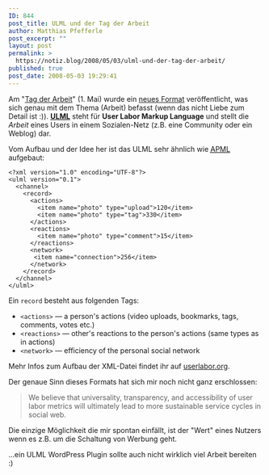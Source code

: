 ```yaml
---
ID: 844
post_title: ULML und der Tag der Arbeit
author: Matthias Pfefferle
post_excerpt: ""
layout: post
permalink: >
  https://notiz.blog/2008/05/03/ulml-und-der-tag-der-arbeit/
published: true
post_date: 2008-05-03 19:29:41
---
```

<!-- wp:paragraph -->
<p>Am "<a href="http://de.wikipedia.org/wiki/Erster_Mai">Tag der Arbeit</a>" (1. Mai) wurde ein <a href="http://userlabor.org/">neues Format</a> veröffentlicht, was sich genau mit dem Thema (Arbeit) befasst (wenn das nicht Liebe zum Detail ist :)). <strong><abbr title="User Labor Markup Language"><a href="http://userlabor.org/">ULML</a></abbr></strong> steht für <strong>User Labor Markup Language</strong> und stellt die <em>Arbeit</em> eines Users in einem Sozialen-Netz (z.B. eine Community oder ein Weblog) dar.</p>
<!-- /wp:paragraph -->

<!-- wp:paragraph -->
<p>Vom Aufbau und der Idee her ist das ULML sehr ähnlich wie <abbr title="Attention Profiling Mark-up Language"><a href="https://notiz.blog/2007/11/23/apml-attention-profiling-mark-up-language/">APML</a></abbr> aufgebaut:</p>
<!-- /wp:paragraph -->

<!-- wp:code -->
<pre class="wp-block-code"><code>&lt;?xml version="1.0" encoding="UTF-8"?>
&lt;ulml version="0.1">
  &lt;channel>
    &lt;record>
      &lt;actions>
        &lt;item name="photo" type="upload">120&lt;/item>
        &lt;item name="photo" type="tag">330&lt;/item>
      &lt;/actions>
      &lt;reactions>
        &lt;item name="photo" type="comment">15&lt;/item>
      &lt;/reactions>
      &lt;network>
       &lt;item name="connection">256&lt;/item>
      &lt;/network>
    &lt;/record>
  &lt;/channel>
&lt;/ulml></code></pre>
<!-- /wp:code -->

<!-- wp:paragraph -->
<p>Ein <code>record</code> besteht aus folgenden Tags:</p>
<!-- /wp:paragraph -->

<!-- wp:list -->
<ul>
	<li><code>&lt;actions></code> — a person's actions (video uploads, bookmarks, tags, comments, votes etc.)</li>
	<li><code>&lt;reactions></code> — other's reactions to the person's actions (same types as in actions)</li>
	<li><code>&lt;network></code> — efficiency of the personal social network</li>
</ul>
<!-- /wp:list -->

<!-- wp:paragraph -->
<p>Mehr Infos zum Aufbau der XML-Datei findet ihr auf <a href="http://userlabor.org/">userlabor.org</a>.</p>
<!-- /wp:paragraph -->

<!-- wp:paragraph -->
<p>Der genaue Sinn dieses Formats hat sich mir noch nicht ganz erschlossen:</p>
<!-- /wp:paragraph -->

<!-- wp:quote -->
<blockquote class="wp-block-quote"><p>We believe that universality, transparency, and accessibility of user labor metrics will ultimately lead to more sustainable service cycles in social web.</p></blockquote>
<!-- /wp:quote -->

<!-- wp:paragraph -->
<p>Die einzige Möglichkeit die mir spontan einfällt, ist der "Wert" eines Nutzers wenn es z.B. um die Schaltung von Werbung geht.</p>
<!-- /wp:paragraph -->

<!-- wp:paragraph -->
<p>...ein ULML WordPress Plugin sollte auch nicht wirklich viel Arbeit bereiten :)</p>
<!-- /wp:paragraph -->